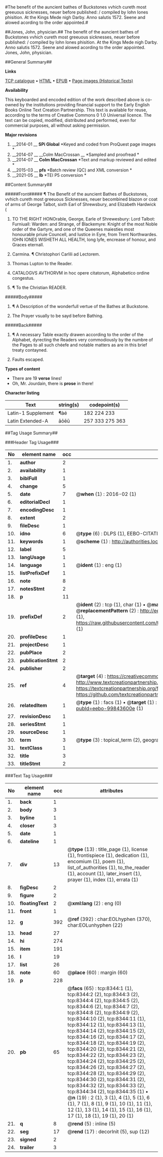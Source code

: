 #The benefit of the auncient bathes of Buckstones vvhich cureth most greeuous sicknesses, neuer before published: / compiled by Iohn Iones phisition. At the Kings Mede nigh Darby. Anno salutis 1572. Seene and alowed acording to the order appointed.#

##Jones, John, physician.##
The benefit of the auncient bathes of Buckstones vvhich cureth most greeuous sicknesses, neuer before published: / compiled by Iohn Iones phisition. At the Kings Mede nigh Darby. Anno salutis 1572. Seene and alowed acording to the order appointed.
Jones, John, physician.

##General Summary##

**Links**

[TCP catalogue](http://www.ota.ox.ac.uk/tcp/)  • 
[HTML](http://tei.it.ox.ac.uk/tcp/Texts-HTML/free/B14/B14276.html)  • 
[EPUB](http://tei.it.ox.ac.uk/tcp/Texts-EPUB/free/B14/B14276.epub) • 
[Page images (Historical Texts)](https://historicaltexts.jisc.ac.uk/eebo-99843600_8344e)

**Availability**

This keyboarded and encoded edition of the work described above is co-owned by the
    institutions providing financial support to the Early English Books Online Text Creation
    Partnership. This text is available for reuse, according to the terms of  Creative Commons 0 1.0 Universal
    licence. The text can be copied, modified, distributed and performed, even for commercial
    purposes, all without asking permission.

**Major revisions**

1. __2014-01 __ __SPi Global__ *Keyed and coded from ProQuest page images *
1. __2014-07 __ __Colm MacCrossan __ *Sampled and proofread *
1. __2014-07 __ __Colm MacCrossan__ *Text and markup reviewed and edited *
1. __2015-03 __ __pfs__ *Batch review (QC) and XML conversion *
1. __2021-05 __ __lb__ *TEI P5 conversion *

##Content Summary##

#####Front#####
¶ The Benefit of the auncient Bathes of Buckstones, vvhich cureth most greeuous Sicknesses, neuer becombined blazon or coat of arms of George Talbot, sixth Earl of Shrewsbury, and Elizabeth Hardwick (
1. TO THE RIGHT HONOrable, George, Earle of Shrewesbury: Lord Talbot: Furniuall: Warden: and Strange, of Blackemyre: Knight of the most Noble order of the Gartyre, and one of the Queenes maiesties most honourable priuie Councell, and Iustice in Eyre, from Trent Northwardes. IOHN IONES WISHETH ALL HEALTH, long lyfe, encrease of honour, and Graces eternall.

1. Carmina. ¶ Christophori Carlili ad Lectorem.

1. Thomas Lupton to the Reader.

1. CATALOGVS AVTHORVM in hoc opere citatorum, Alphabetico ordine congestus.

1. ¶ To the Christian READER.

#####Body#####

1. ¶ A Description of the wonderfull vertue of the Bathes at Buckstone.

1. The Prayer vsually to be sayd before Bathing.

#####Back#####

1. ¶ A necessary Table exactly drawen according to the order of the Alphabet, dyrecting the Readers very commodiously by the numbre of the Pages to all such chéefe and notable matters as are in this brief treaty contayned.

1. Faults escaped.

**Types of content**

  * There are 19 **verse** lines!
  * Oh, Mr. Jourdain, there is **prose** in there!

**Character listing**


|Text|string(s)|codepoint(s)|
|---|---|---|
|Latin-1 Supplement|¶àé|182 224 233|
|Latin Extended-A|āōēū|257 333 275 363|

##Tag Usage Summary##

###Header Tag Usage###

|No|element name|occ|attributes|
|---|---|---|---|
|1.|__author__|2||
|2.|__availability__|1||
|3.|__biblFull__|1||
|4.|__change__|5||
|5.|__date__|7| @__when__ (1) : 2016-02 (1)|
|6.|__editorialDecl__|1||
|7.|__encodingDesc__|1||
|8.|__extent__|2||
|9.|__fileDesc__|1||
|10.|__idno__|6| @__type__ (6) : DLPS (1), EEBO-CITATION (1), VID (1), EEBO-PROQUEST (1), STC (2)|
|11.|__keywords__|1| @__scheme__ (1) : http://authorities.loc.gov/ (1)|
|12.|__label__|5||
|13.|__langUsage__|1||
|14.|__language__|1| @__ident__ (1) : eng (1)|
|15.|__listPrefixDef__|1||
|16.|__note__|8||
|17.|__notesStmt__|2||
|18.|__p__|11||
|19.|__prefixDef__|2| @__ident__ (2) : tcp (1), char (1)  •  @__matchPattern__ (2) : ([0-9\-]+):([0-9IVX]+) (1), (.+) (1)  •  @__replacementPattern__ (2) : http://eebo.chadwyck.com/downloadtiff?vid=$1&page=$2 (1), https://raw.githubusercontent.com/textcreationpartnership/Texts/master/tcpchars.xml#$1 (1)|
|20.|__profileDesc__|1||
|21.|__projectDesc__|1||
|22.|__pubPlace__|2||
|23.|__publicationStmt__|2||
|24.|__publisher__|2||
|25.|__ref__|4| @__target__ (4) : https://creativecommons.org/publicdomain/zero/1.0/ (1), http://www.textcreationpartnership.org/docs/. (1), https://textcreationpartnership.org/faq/#faq05 (1), https://github.com/textcreationpartnership (1)|
|26.|__relatedItem__|1| @__type__ (1) : facs (1)  •  @__target__ (1) : https://data.historicaltexts.jisc.ac.uk/view?pubId=eebo-99843600e (1)|
|27.|__revisionDesc__|1||
|28.|__seriesStmt__|1||
|29.|__sourceDesc__|1||
|30.|__term__|3| @__type__ (3) : topical_term (2), geographic_name (1)|
|31.|__textClass__|1||
|32.|__title__|3||
|33.|__titleStmt__|2||


###Text Tag Usage###

|No|element name|occ|attributes|
|---|---|---|---|
|1.|__back__|1||
|2.|__body__|3||
|3.|__byline__|1||
|4.|__closer__|3||
|5.|__date__|1||
|6.|__dateline__|1||
|7.|__div__|13| @__type__ (13) : title_page (1), license (1), frontispiece (1), dedication (1), encomium (1), poem (1), list_of_authorities (1), to_the_reader (1), account (1), later_insert (1), prayer (1), index (1), errata (1)|
|8.|__figDesc__|2||
|9.|__figure__|2||
|10.|__floatingText__|2| @__xml:lang__ (2) : eng (0)|
|11.|__front__|1||
|12.|__g__|392| @__ref__ (392) : char:EOLhyphen (370), char:EOLunhyphen (22)|
|13.|__head__|27||
|14.|__hi__|274||
|15.|__item__|191||
|16.|__l__|19||
|17.|__list__|26||
|18.|__note__|60| @__place__ (60) : margin (60)|
|19.|__p__|228||
|20.|__pb__|65| @__facs__ (65) : tcp:8344:1 (1), tcp:8344:2 (2), tcp:8344:3 (2), tcp:8344:4 (2), tcp:8344:5 (2), tcp:8344:6 (2), tcp:8344:7 (2), tcp:8344:8 (2), tcp:8344:9 (2), tcp:8344:10 (2), tcp:8344:11 (1), tcp:8344:12 (1), tcp:8344:13 (1), tcp:8344:14 (2), tcp:8344:15 (2), tcp:8344:16 (2), tcp:8344:17 (2), tcp:8344:18 (2), tcp:8344:19 (2), tcp:8344:20 (2), tcp:8344:21 (2), tcp:8344:22 (2), tcp:8344:23 (2), tcp:8344:24 (2), tcp:8344:25 (2), tcp:8344:26 (2), tcp:8344:27 (2), tcp:8344:28 (2), tcp:8344:29 (2), tcp:8344:30 (2), tcp:8344:31 (2), tcp:8344:32 (2), tcp:8344:33 (2), tcp:8344:34 (2), tcp:8344:35 (1)  •  @__n__ (19) : 2 (1), 3 (1), 4 (1), 5 (1), 6 (1), 7 (1), 8 (1), 9 (1), 10 (1), 11 (1), 12 (1), 13 (1), 14 (1), 15 (1), 16 (1), 17 (1), 18 (1), 19 (1), 20 (1)|
|21.|__q__|8| @__rend__ (5) : inline (5)|
|22.|__seg__|17| @__rend__ (17) : decorInit (5), sup (12)|
|23.|__signed__|2||
|24.|__trailer__|3||

